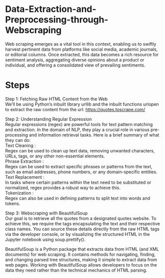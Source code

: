 # Data-Extraction-and-Preprocessing-through-Webscraping
Web scraping emerges as a vital tool in this context, enabling us to swiftly harvest pertinent data from platforms like social media, academic journals, or editorial columns. Once extracted, this data becomes a rich resource for sentiment analysis, aggregating diverse opinions about a product or individual, and offering a consolidated view of prevailing sentiments.

# Steps

Step 1: Fetching Raw HTML Content from the Web  
We’ll be using Python’s inbuilt library urllib and the inbuilt functions urlopen to extract the raw content from the url: https://quotes.toscrape.com/

Step 2: Understanding Regular Expression  
Regular expressions (regex) are powerful tools for text pattern matching and extraction. In the domain of NLP, they play a crucial role in various pre-processing and information retrieval tasks. Here is a brief summary of what they can do:  
Text Cleaning :  
Regex can be used to clean up text data, removing unwanted characters, URLs, tags, or any other non-essential elements.  
Phrase Extraction :  
Regex can be used to extract specific phrases or patterns from the text, such as email addresses, phone numbers, or any domain-specific entities.  
Text Replacement :  
In tasks where certain patterns within the text need to be substituted or normalized, regex provides a robust way to achieve this.  
Tokenization :  
Regex can also be used in defining patterns to split text into words and tokens.  

Step 3: Webscraping with BeautifulSoup  
Our goal is to retrieve all the quotes from a designated quotes website. To achieve this, we require the tags encapsulating the text and their respective class names.
You can source these details directly from the raw HTML tags via the developer console, or by visualizing the structured HTML in the Jupyter notebook using soup.prettify().  

BeautifulSoup is a Python package that extracts data from HTML (and XML documents) for web scraping. It contains methods for navigating, finding, and changing parsed tree structures, making it simple to extract data from web pages. Working with BeautifulSoup allows developers to focus on the data they need rather than the technical mechanics of HTML parsing.


